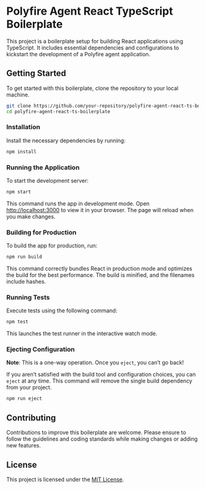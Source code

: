 # Polyfire Agent React TypeScript Boilerplate

This project is a boilerplate setup for building React applications using TypeScript. It includes essential dependencies and configurations to kickstart the development of a Polyfire agent application.

## Getting Started

To get started with this boilerplate, clone the repository to your local machine.

```bash
git clone https://github.com/your-repository/polyfire-agent-react-ts-boilerplate.git
cd polyfire-agent-react-ts-boilerplate
```

### Installation

Install the necessary dependencies by running:

```bash
npm install
```

### Running the Application

To start the development server:

```bash
npm start
```

This command runs the app in development mode. Open [http://localhost:3000](http://localhost:3000) to view it in your browser. The page will reload when you make changes.

### Building for Production

To build the app for production, run:

```bash
npm run build
```

This command correctly bundles React in production mode and optimizes the build for the best performance. The build is minified, and the filenames include hashes.

### Running Tests

Execute tests using the following command:

```bash
npm test
```

This launches the test runner in the interactive watch mode.

### Ejecting Configuration

**Note**: This is a one-way operation. Once you `eject`, you can’t go back!

If you aren’t satisfied with the build tool and configuration choices, you can `eject` at any time. This command will remove the single build dependency from your project.

```bash
npm run eject
```

## Contributing

Contributions to improve this boilerplate are welcome. Please ensure to follow the guidelines and coding standards while making changes or adding new features.

## License

This project is licensed under the [MIT License](LICENSE).
